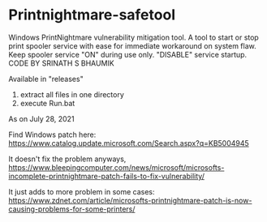 # Printnightmare-safetool
Windows PrintNightmare vulnerability mitigation tool. A tool to start or stop print spooler service with ease for immediate workaround on system flaw. Keep spooler service "ON" during use only. "DISABLE" service startup. 
CODE BY SRINATH S BHAUMIK

Available in "releases"
1. extract all files in one directory
2. execute Run.bat 

As on July 28, 2021

Find Windows patch here: https://www.catalog.update.microsoft.com/Search.aspx?q=KB5004945

It doesn't fix the problem anyways, https://www.bleepingcomputer.com/news/microsoft/microsofts-incomplete-printnightmare-patch-fails-to-fix-vulnerability/

It just adds to more problem in some cases: https://www.zdnet.com/article/microsofts-printnightmare-patch-is-now-causing-problems-for-some-printers/
